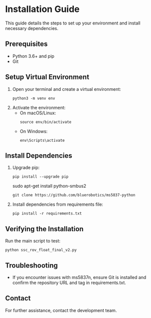 # Installation Guide

This guide details the steps to set up your environment and install necessary dependencies.

## Prerequisites
- Python 3.6+ and pip
- Git

## Setup Virtual Environment

1. Open your terminal and create a virtual environment:
   ```
   python3 -m venv env
   ```
2. Activate the environment:
   - On macOS/Linux:
     ```
     source env/bin/activate
     ```
   - On Windows:
     ```
     env\Scripts\activate
     ```

## Install Dependencies

1. Upgrade pip:
   ```
   pip install --upgrade pip
   ```
   sudo apt-get install python-smbus2
   ```
   git clone https://github.com/bluerobotics/ms5837-python
   ```
2. Install dependencies from requirements file:
   ```
   pip install -r requirements.txt
   ```

## Verifying the Installation

Run the main script to test:
```
python ssc_rov_float_final_v2.py
```

## Troubleshooting

- If you encounter issues with ms5837n, ensure Git is installed and confirm the repository URL and tag in requirements.txt.

## Contact

For further assistance, contact the development team.
